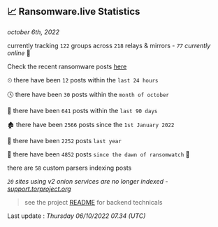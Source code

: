 
## 📈 Ransomware.live Statistics
_october 6th, 2022_

currently tracking `122` groups across `218` relays & mirrors - _`77` currently online_ 📡

Check the recent ransomware posts [here](https://www.ransomware.live/#/recentposts)


⏲ there have been `12` posts within the `last 24 hours`

🕓 there have been `30` posts within the `month of october`

📅 there have been `641` posts within the `last 90 days`

🏚 there have been `2566` posts since the `1st January 2022`

🚀 there have been `2252` posts `last year`

🦕 there have been `4852` posts `since the dawn of ransomwatch` 🐣

there are `58` custom parsers indexing posts

_`20` sites using v2 onion services are no longer indexed - [support.torproject.org](https://support.torproject.org/onionservices/v2-deprecation/)_

> see the project [README](https://github.com/jmousqueton/ransomwatch#readme) for backend technicals



Last update : _Thursday 06/10/2022 07.34 (UTC)_

